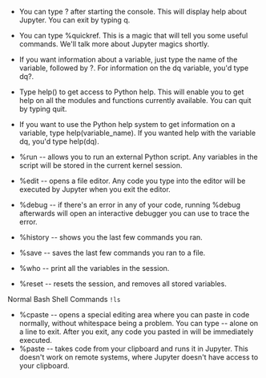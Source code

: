 * You can type ? after starting the console. This will display help about Jupyter. You can exit by typing q.
* You can type %quickref. This is a magic that will tell you some useful commands. We'll talk more about Jupyter magics shortly.
* If you want information about a variable, just type the name of the variable, followed by ?. For information on the dq variable, you'd type dq?.
* Type help() to get access to Python help. This will enable you to get help on all the modules and functions currently available. You can quit by typing quit.
* If you want to use the Python help system to get information on a variable, type help(variable_name). If you wanted help with the variable dq, you'd type help(dq).



* %run -- allows you to run an external Python script. Any variables in the script will be stored in the current kernel session.
* %edit -- opens a file editor. Any code you type into the editor will be executed by Jupyter when you exit the editor.
* %debug -- if there's an error in any of your code, running %debug afterwards will open an interactive debugger you can use to trace the error.
* %history -- shows you the last few commands you ran.
* %save -- saves the last few commands you ran to a file.
* %who -- print all the variables in the session.
* %reset -- resets the session, and removes all stored variables.

Normal Bash Shell Commands `!ls`

* %cpaste -- opens a special editing area where you can paste in code normally, without whitespace being a problem. You can type -- alone on a line to exit. After you exit, any code you pasted in will be immediately executed.
* %paste -- takes code from your clipboard and runs it in Jupyter. This doesn't work on remote systems, where Jupyter doesn't have access to your clipboard.
